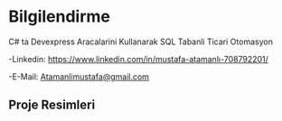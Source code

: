 # Bilgilendirme

C# ta Devexpress Aracalarini Kullanarak SQL Tabanli Ticari Otomasyon

-Linkedin: https://www.linkedin.com/in/mustafa-atamanlı-708792201/

-E-Mail: Atamanlimustafa@gmail.com

## Proje Resimleri


